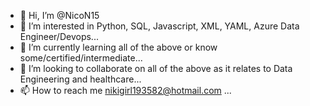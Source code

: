 - 👋 Hi, I’m @NicoN15
- 👀 I’m interested in Python, SQL, Javascript, XML, YAML, Azure Data Engineer/Devops...
- 🌱 I’m currently learning all of the above or know some/certified/intermediate...
- 💞️ I’m looking to collaborate on all of the above as it relates to Data Engineering and healthcare...
- 📫 How to reach me nikigirl193582@hotmail.com ...

<!---
NicoN15/NicoN15 is a ✨ special ✨ repository because its `README.md` (this file) appears on your GitHub profile.
You can click the Preview link to take a look at your changes.
--->
